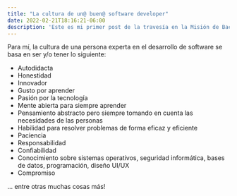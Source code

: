 ```yaml
---
title: "La cultura de un@ buen@ software developer"
date: 2022-02-21T18:16:21-06:00
description: 'Este es mi primer post de la travesía en la Misión de Backend con Node JS de Launch X.'
---
```


Para mí, la cultura de una persona experta en el desarrollo de software se basa en ser y/o tener lo siguiente:
- Autodidacta
- Honestidad
- Innovador
- Gusto por aprender
- Pasión por la tecnología
- Mente abierta para siempre aprender
- Pensamiento abstracto pero siempre tomando en cuenta las necesidades de las personas
- Habilidad para resolver problemas de forma eficaz y eficiente
- Paciencia
- Responsabilidad
- Confiabilidad
- Conocimiento sobre sistemas operativos, seguridad informática, bases de datos, programación, diseño UI/UX
- Compromiso

... entre otras muchas cosas más!
